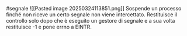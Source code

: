 #segnale 
![[Pasted image 20250324113851.png]]
Sospende un processo finché non riceve un certo segnale non viene intercettato. Restituisce il controllo solo dopo che è eseguito un gestore di segnale e a sua volta restituisce -1 e pone errno a EINTR.